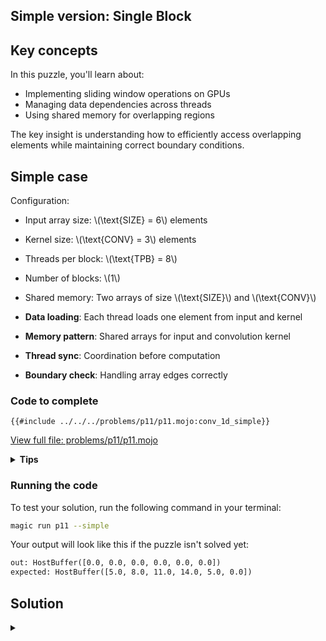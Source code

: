 ## Simple version: Single Block

## Key concepts

In this puzzle, you'll learn about:
- Implementing sliding window operations on GPUs
- Managing data dependencies across threads
- Using shared memory for overlapping regions

The key insight is understanding how to efficiently access overlapping elements while maintaining correct boundary conditions.

## Simple case

Configuration:
- Input array size: \\(\\text{SIZE} = 6\\) elements
- Kernel size: \\(\\text{CONV} = 3\\) elements
- Threads per block: \\(\\text{TPB} = 8\\)
- Number of blocks: \\(1\\)
- Shared memory: Two arrays of size \\(\\text{SIZE}\\) and \\(\\text{CONV}\\)

- **Data loading**: Each thread loads one element from input and kernel
- **Memory pattern**: Shared arrays for input and convolution kernel
- **Thread sync**: Coordination before computation
- **Boundary check**: Handling array edges correctly

### Code to complete

```mojo
{{#include ../../../problems/p11/p11.mojo:conv_1d_simple}}
```
<a href="{{#include ../_includes/repo_url.md}}/blob/main/problems/p11/p11.mojo" class="filename">View full file: problems/p11/p11.mojo</a>

<details>
<summary><strong>Tips</strong></summary>

<div class="solution-tips">

1. Load input to `shared_a[local_i]` and kernel to `shared_b[local_i]`
2. Call `barrier()` after loading
3. Sum products within bounds: `if local_i + j < SIZE`
4. Write result if `global_i < a_size`
</div>
</details>

### Running the code

To test your solution, run the following command in your terminal:

```bash
magic run p11 --simple
```

Your output will look like this if the puzzle isn't solved yet:
```txt
out: HostBuffer([0.0, 0.0, 0.0, 0.0, 0.0, 0.0])
expected: HostBuffer([5.0, 8.0, 11.0, 14.0, 5.0, 0.0])
```

## Solution

<details class="solution-details">
<summary></summary>

```mojo
{{#include ../../../solutions/p11/p11.mojo:conv_1d_simple_solution}}
```

<div class="solution-explanation">

This solution:
- Allocates shared memory for input array and convolution kernel
- Loads input data and kernel into shared memory
- Synchronizes threads with barrier() after loading
- Computes the convolution sum with boundary checking
- Each thread handles its own position in the output array
</div>
</details>
